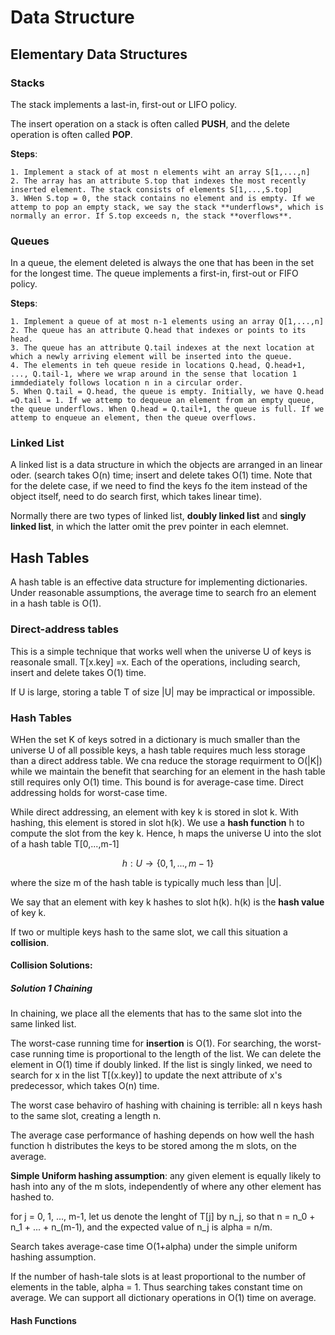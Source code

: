 # Data Structure

## Elementary Data Structures

### Stacks

The stack implements a last-in, first-out or LIFO policy. 

The insert operation on a stack is often called **PUSH**, and the delete operation is often called **POP**. 

**Steps**:
    
    1. Implement a stack of at most n elements wiht an array S[1,...,n]
    2. The array has an attribute S.top that indexes the most recently inserted element. The stack consists of elements S[1,...,S.top]
    3. WHen S.top = 0, the stack contains no element and is empty. If we attemp to pop an empty stack, we say the stack **underflows*, which is normally an error. If S.top exceeds n, the stack **overflows**.

### Queues

In a queue, the element deleted is always the one that has been in the set for the longest time. The queue implements a first-in, first-out or FIFO policy. 

**Steps**:
    
    1. Implement a queue of at most n-1 elements using an array Q[1,...,n]
    2. The queue has an attribute Q.head that indexes or points to its head.
    3. The queue has an attribute Q.tail indexes at the next location at which a newly arriving element will be inserted into the queue. 
    4. The elements in teh queue reside in locations Q.head, Q.head+1, ..., Q.tail-1, where we wrap around in the sense that location 1 immdediately follows location n in a circular order. 
    5. When Q.tail = Q.head, the queue is empty. Initially, we have Q.head =Q.tail = 1. If we attemp to dequeue an element from an empty queue, the queue underflows. When Q.head = Q.tail+1, the queue is full. If we attemp to enqueue an element, then the queue overflows. 

### Linked List

A linked list is a data structure in which the objects are arranged in an linear oder. (search takes O(n) time; insert and delete takes O(1) time. Note that for the delete case, if we need to find the keys fo the item instead of the object itself, need to do search first, which takes linear time).

Normally there are two types of linked list, **doubly linked list** and **singly linked list**, in which the latter omit the prev pointer in each elemnet. 

## Hash Tables

A hash table is an effective data structure for implementing dictionaries. Under reasonable assumptions, the average time to search fro an element in a hash table is O(1).

### Direct-address tables

This is a simple technique that works well when the universe U of keys is reasonale small. T[x.key] =x. Each of the operations, including search, insert and delete takes O(1) time. 

If U is large, storing a table T of size |U| may be impractical or impossible. 

### Hash Tables

WHen the set K of keys sotred in a dictionary is much smaller than the universe U of all possible keys, a hash table requires much less storage than a direct address table. We cna reduce the storage requirment to O(|K|) while we maintain the benefit that searching for an element in the hash table still requires only O(1) time. This bound is for average-case time. Direct addressing holds for worst-case time. 

While direct addressing, an element with key k is stored in slot k. With hashing, this element is stored in slot h(k). We use a **hash function** h to compute the slot from the key k. Hence, h maps the universe U into the slot of a hash table T[0,...,m-1]

```math
    h: U \rightarrow \{0, 1, ..., m-1\}
```
where the size m of the hash table is typically much less than |U|. 

We say that an element with key k hashes to slot h(k). h(k) is the **hash value** of key k. 

If two or multiple keys hash to the same slot, we call this situation a **collision**. 

#### Collision Solutions:
    
##### Solution 1 Chaining 

In chaining, we place all the elements that has to the same slot into the same linked list. 

The worst-case running time for **insertion** is O(1). For searching, the worst-case running time is proportional to the length of the list. We can delete the element in O(1) time if doubly linked. If the list is singly linked, we need to search for x in the list T[(x.key)] to update the next attribute of x's predecessor, which takes O(n) time. 

The worst case behaviro of hashing with chaining is terrible: all n keys hash to the same slot, creating a length n. 

The average case performance of hashing depends on how well the hash function h distributes the keys to be stored among the m slots, on the average. 

**Simple Uniform hashing assumption**: any given element is equally likely to hash into any of the m slots, independently of where any other element has hashed to. 

for j = 0, 1, ..., m-1, let us denote the lenght of T[j] by n_j, so that n = n_0 + n_1 + ... + n_(m-1), and the expected value of n_j is alpha = n/m.

Search takes average-case time O(1+alpha) under the simple uniform hashing assumption. 

If the number of hash-tale slots is at least proportional to the number of elements in the table, alpha = 1. Thus searching takes constant time on average. We can support all dictionary operations in O(1) time on average. 

#### Hash Functions


